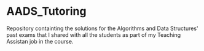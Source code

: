 # AADS_Tutoring
Repository containting the solutions for the Algorithms and Data Structures' past exams that I shared with all the students as part of my Teaching Assistan job in the course.

